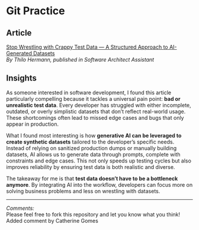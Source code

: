 # Git Practice

## Article

[Stop Wrestling with Crappy Test Data — A Structured Approach to AI-Generated Datasets](https://medium.com/software-architect-assistant/stop-wrestling-with-crappy-test-data-a-structured-approach-to-ai-generated-datasets-5a3c9b19a21a)  
*By Thilo Hermann, published in Software Architect Assistant*

## Insights

As someone interested in software development, I found this article particularly compelling because it tackles a universal pain point: **bad or unrealistic test data**. Every developer has struggled with either incomplete, outdated, or overly simplistic datasets that don’t reflect real-world usage. These shortcomings often lead to missed edge cases and bugs that only appear in production.

What I found most interesting is how **generative AI can be leveraged to create synthetic datasets** tailored to the developer’s specific needs. Instead of relying on sanitized production dumps or manually building datasets, AI allows us to generate data through prompts, complete with constraints and edge cases. This not only speeds up testing cycles but also improves reliability by ensuring test data is both realistic and diverse.

The takeaway for me is that **test data doesn’t have to be a bottleneck anymore**. By integrating AI into the workflow, developers can focus more on solving business problems and less on wrestling with datasets.

---

*Comments:*  
Please feel free to fork this repository and let you know what you think!
Added comment by Catherine Gomes

